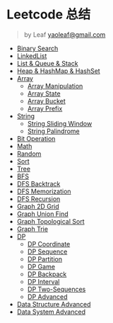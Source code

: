 # Leetcode 总结

> by Leaf
> yaoleaf@gmail.com


* [Binary Search](binary-search-intro.md)
* [LinkedList]()
* [List & Queue & Stack]()
* [Heap & HashMap & HashSet]()
* [Array](array.md)
	* [Array Manipulation](array-manipulation.md)
	* [Array State](array-state.md)
	* [Array Bucket](array-bucket.md)
	* [Array Prefix](array-prefix.md)
* [String](string.md)
	* [String Sliding Window](sliding-window.md)
	* [String Palindrome](string-palindrome.md)
* [Bit Operation]()
* [Math]()
* [Random]()
* [Sort]()
* [Tree]()
* [BFS]()
* [DFS Backtrack]()
* [DFS Memorization]()    
* [DFS Recursion]()    
* [Graph 2D Grid]()    
* [Graph Union Find]()    
* [Graph Topological Sort]()    
* [Graph Trie]()    
* [DP](dp-introduction.md)
	* [DP Coordinate](dp-coordinate.md)
	* [DP Sequence](dp-sequence.md)
	* [DP Partition](dp-partition.md)
	* [DP Game](dp-game.md)
	* [DP Backpack](dp-backpack.md)
	* [DP Interval](dp-interval.md)
	* [DP Two-Sequences](dp-two-sequences.md)
	* [DP Advanced](dp-advanced.md)
* [Data Structure Advanced]()
* [Data System Advanced]()
